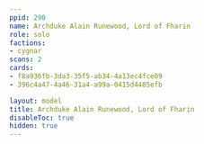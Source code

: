 ```yaml
---
ppid: 290
name: Archduke Alain Runewood, Lord of Fharin
role: solo
factions:
- cygnar
scans: 2
cards:
- f8a936fb-3da3-35f5-ab34-4a13ec4fce09
- 396c4a47-4a46-31a4-a99a-0415d4485efb

layout: model
title: Archduke Alain Runewood, Lord of Fharin
disableToc: true
hidden: true
---
```

